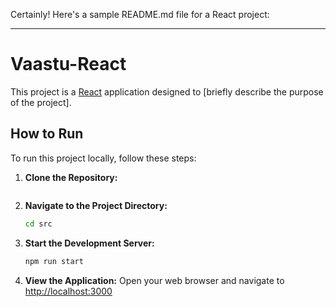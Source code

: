 Certainly! Here's a sample README.md file for a React project:

---

# Vaastu-React

This project is a [React](https://reactjs.org/) application designed to [briefly describe the purpose of the project].

## How to Run

To run this project locally, follow these steps:

1. **Clone the Repository:**
   ```bash
   
   ```

2. **Navigate to the Project Directory:**
   ```bash
   cd src
   ```
3. **Start the Development Server:**
   ```bash
   npm run start
   ```

4. **View the Application:**
   Open your web browser and navigate to [http://localhost:3000](http://localhost:3000)

